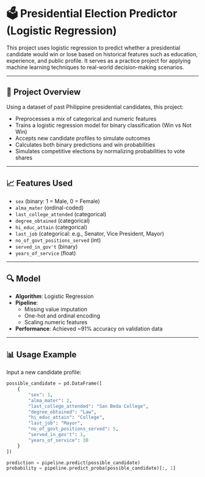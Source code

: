 # 🗳️ Presidential Election Predictor (Logistic Regression)

This project uses logistic regression to predict whether a presidential candidate would win or lose based on historical features such as education, experience, and public profile. It serves as a practice project for applying machine learning techniques to real-world decision-making scenarios.

---

## 📂 Project Overview

Using a dataset of past Philippine presidential candidates, this project:

- Preprocesses a mix of categorical and numeric features
- Trains a logistic regression model for binary classification (Win vs Not Win)
- Accepts new candidate profiles to simulate outcomes
- Calculates both binary predictions and win probabilities
- Simulates competitive elections by normalizing probabilities to vote shares

---

## 📈 Features Used

- `sex` (binary: 1 = Male, 0 = Female)
- `alma_mater` (ordinal-coded)
- `last_college_attended` (categorical)
- `degree_obtained` (categorical)
- `hi_educ_attain` (categorical)
- `last_job` (categorical: e.g., Senator, Vice President, Mayor)
- `no_of_govt_positions_served` (int)
- `served_in_gov't` (binary)
- `years_of_service` (float)

---

## 🔍 Model

- **Algorithm**: Logistic Regression
- **Pipeline**:
  - Missing value imputation
  - One-hot and ordinal encoding
  - Scaling numeric features
- **Performance**: Achieved ~91% accuracy on validation data

---

## 📊 Usage Example

Input a new candidate profile:

```python
possible_candidate = pd.DataFrame([
    {
        "sex": 1,
        "alma_mater": 2,
        "last_college_attended": "San Beda College",
        "degree_obtained": "Law",
        "hi_educ_attain": "College",
        "last_job": "Mayor",
        "no_of_govt_positions_served": 5,
        "served_in_gov't": 1,
        "years_of_service": 30
    }
])

prediction = pipeline.predict(possible_candidate)
probability = pipeline.predict_proba(possible_candidate)[:, 1]
